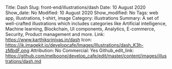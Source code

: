 Title: Dash
Slug: front-end/illustrations/dash
Date: 10 August 2020
Show_date: No
Modified: 10 August 2020
Show_modified: No
Tags: web app, illustrations, t-shirt, image
Category: illustrations
Summary: A set of well-crafted illustrations which includes categories like Artificial intelligence, Machine learning, Blockchain, UI components, Analytics, E-commerce, Security, Product management and more.
Link: https://www.karthiksrinivas.in/dash
Icon: https://ik.imagekit.io/developcafe/Images/Illustrations/dash_K3h-zMbdF.png
Attribution: No
Commercial: Yes
Github_edit_link: https://github.com/melboone/develop_cafe/edit/master/content/images/illustrations/dash.md